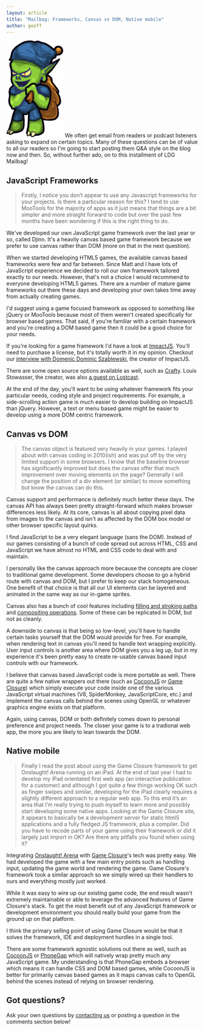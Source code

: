 ```yaml
---
layout: article
title: "Mailbag: Frameworks, Canvas vs DOM, Native mobile"
author: geoff
---
```

<img alt="Mailbag" class="after" src="/media/images/posts/mailbag/treasureGoblin.png" width="150" height="255">
We often get email from readers or podcast listeners asking to expand on certain topics. Many of these questions can be of value to all our readers so I'm going to start posting them Q&A style on the blog now and then. So, without further ado, on to this installment of LDG Mailbag!

## JavaScript Frameworks

> Firstly, I notice you don’t appear to use any Javascript frameworks for your projects.  Is there a particular reason for this?  I tend to use MooTools for the majority of apps as it just means that things are a bit simpler and more straight forward to code but over the past few months have been wondering if this is the right thing to do.

We've developed our own JavaScript game framework over the last year or so, called Djinn. It's a heavily canvas based game framework because we prefer to use canvas rather than DOM (more on that in the next question).

When we started developing HTML5 games, the available canvas based frameworks were few and far between. Since Matt and I have lots of JavaScript experience we decided to roll our own framework tailored exactly to our needs. However, that's not a choice I would recommend to everyone developing HTML5 games. There are a number of mature game frameworks out there these days and developing your own takes time away from actually creating games.

I'd suggest using a game focused framework as opposed to something like jQuery or MooTools because most of them weren't created specifically for browser based games. That said, if you're familiar with a certain framework and you're creating a DOM based game then it could be a good choice for your needs.

If you're looking for a game framework I'd have a look at [ImpactJS][1]. You'll need to purchase a license, but it's totally worth it in my opinion. Checkout our [interview with Domenic Dominic Szablewski][2], the creator of ImpactJS.

There are some open source options available as well, such as [Crafty][3]. Louis Stowasser, the creator, was also [a guest on Lostcast][4].

At the end of the day, you'll want to be using whatever framework fits your particular needs, coding style and project requirements. For example, a side-scrolling action game is much easier to develop building on ImpactJS than jQuery. However, a text or menu based game might be easier to develop using a more DOM centric framework.

## Canvas vs DOM

> The canvas object is featured very heavily in your games.  I played about with canvas coding in 2010(ish) and was put off by the very limited support in some browsers.  I know that the baseline browser has significantly improved but does the canvas offer that much improvement over moving elements on the page?  Generally I will change the position of a div element (or similar) to move something but know the canvas can do this.

Canvas support and performance is definitely much better these days. The canvas API has always been pretty straight-forward which makes browser differences less likely. At its core, canvas is all about copying pixel data from images to the canvas and isn't as affected by the DOM box model or other browser specific layout quirks.

I find JavaScript to be a very elegant language (sans the DOM). Instead of our games consisting of a bunch of code spread out across HTML, CSS and JavaScript we have almost no HTML and CSS code to deal with and maintain.

I personally like the canvas approach more because the concepts are closer to traditional game development. Some developers choose to go a hybrid route with canvas and DOM, but I prefer to keep our stack homogeneous. One benefit of that choice is that all our UI elements can be layered and animated in the same way as our in-game sprites.

Canvas also has a bunch of cool features including [filling and stroking paths][5] and [compositing operations][6]. Some of these can be replicated in DOM, but not as cleanly.

A downside to canvas is that being so low-level, you'll have to handle certain tasks yourself that the DOM would provide for free. For example, when rendering text in canvas you'll need to handle text wrapping explicitly. User input controls is another area where DOM gives you a leg up, but in my experience it's been pretty easy to create re-usable canvas based input controls with our framework.

I believe that canvas based JavaScript code is more portable as well. There are quite a few native wrappers out there (such as [CocoonJS][8] or [Game Closure][7]) which simply execute your code inside one of the various JavaScript virtual machines (V8, SpiderMonkey, JavaScriptCore, etc.) and implement the canvas calls behind the scenes using OpenGL or whatever graphics engine exists on that platform.

Again, using canvas, DOM or both definitely comes down to personal preference and project needs. The closer your game is to a tradional web app, the more you are likely to lean towards the DOM.

## Native mobile

> Finally I read the post about using the Game Closure framework to get Onslaught! Arena running on an iPad.  At the end of last year I had to develop my iPad orientated first web app (an interactive publication for a customer) and although I got quite a few things working OK such as finger swipes and similar, developing for the iPad clearly requires a slightly different approach to a regular web app.  To this end it’s an area that I’m really trying to push myself to learn more and possibly start developing some native apps.  Looking at the Game Closure site, it appears to basically be a development server for static html5 applications and a fully fledged JS framework, plus a compiler.  Did you have to recode parts of your game using their framework or did it largely just import in OK?  Are there any pitfalls you found when using it?

Integrating [Onslaught! Arena][9] with [Game Closure][7]'s tech was pretty easy. We had developed the game with a few main entry points such as handling input, updating the game world and rendering the game. Game Closure's framework took a similar approach so we simply wired up their handlers to ours and everything mostly just worked.

While it was easy to wire up our existing game code, the end result wasn't extremely maintainable or able to leverage the advanced features of Game Closure's stack. To get the most benefit out of any JavaScript framework or development environment you should really build your game from the ground up on that platform.

I think the primary selling point of using Game Closure would be that it solves the framework, IDE and deployment hurdles in a single tool.

There are some framework agnostic solutions out there as well, such as [CocoonJS][8] or [PhoneGap][10] which will natively wrap pretty much any JavaScript game. My understanding is that PhoneGap embeds a browser which means it can handle CSS and DOM based games, while CocoonJS is better for primarily canvas based games as it maps canvas calls to OpenGL behind the scenes instead of relying on browser rendering.

## Got questions?

Ask your own questions by [contacting us][11] or posting a question in the comments section below!

[1]: http://impactjs.com/
[2]: /lostcast-episode-14-quite-an-impact/
[3]: http://craftyjs.com/
[4]: /lostcast-episode-2-code-like-a-fox/
[5]: https://developer.mozilla.org/en-US/docs/HTML/Canvas/Drawing_Graphics_with_Canvas#Using_Paths
[6]: https://developer.mozilla.org/en-US/docs/HTML/Canvas/Tutorial/Compositing
[7]: http://www.gameclosure.com/
[8]: http://www.ludei.com/tech/cocoonjs
[9]: /games/onslaught-arena
[10]: http://phonegap.com/
[11]: /contact/
